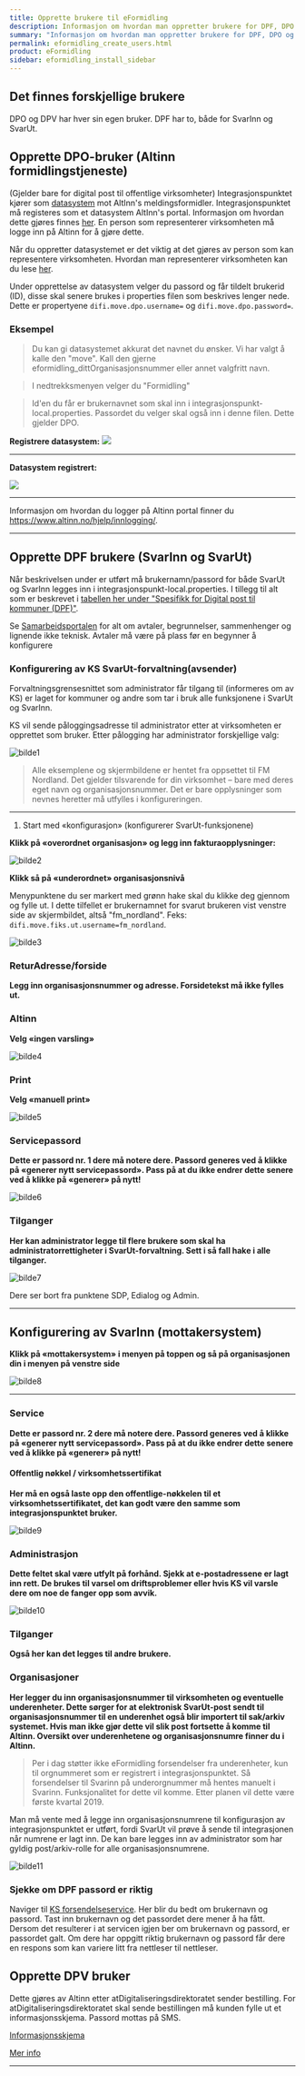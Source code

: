 ```yaml
---
title: Opprette brukere til eFormidling
description: Informasjon om hvordan man oppretter brukere for DPF, DPO og DPV
summary: "Informasjon om hvordan man oppretter brukere for DPF, DPO og DPV"
permalink: eformidling_create_users.html
product: eFormidling
sidebar: eformidling_install_sidebar
---
```


## Det finnes forskjellige brukere

DPO og DPV har hver sin egen bruker. DPF har to, både for SvarInn og SvarUt. 

## Opprette DPO-bruker (Altinn formidlingstjeneste)

(Gjelder bare for digital post til offentlige virksomheter)
Integrasjonspunktet kjører som [datasystem](https://www.altinn.no/no/Portalhjelp/Datasystemer/) mot AltInn's meldingsformidler. Integrasjonspunktet må registeres som et datasystem AltInn's portal. Informasjon om hvordan dette gjøres finnes [her](https://www.altinn.no/no/Portalhjelp/Datasystemer/Registrere-datasystem/). En person som representerer virksomheten må logge inn på Altinn for å gjøre dette.

Når du oppretter datasystemet er det viktig at det gjøres av person som kan representere virksomheten. Hvordan man representerer virksomheten kan du lese [her](https://www.altinn.no/no/Portalhjelp/Hvordan-representere-andre/).

Under opprettelse av datasystem velger du passord og får tildelt brukerid (ID), disse skal senere brukes i properties filen som beskrives lenger nede. Dette er propertyene ```difi.move.dpo.username=``` og ```difi.move.dpo.password=```.

### Eksempel

> Du kan gi datasystemet akkurat det navnet du ønsker. Vi har valgt å kalle den "move". Kall den gjerne eformidling_dittOrganisasjonsnummer eller annet valgfritt navn.

> I nedtrekksmenyen velger du "Formidling"

> Id'en du får er brukernavnet som skal inn i integrasjonspunkt-local.properties. Passordet du velger skal også inn i denne filen. Dette gjelder DPO. 

**Registrere datasystem:**
![](/felleslosninger/images/eformidling/altinnDatasystemRegistrer.PNG)

___

**Datasystem registrert:**


![](/felleslosninger/images/eformidling/altinnDatasystemRegistrert.PNG)

___

Informasjon om hvordan du logger på Altinn portal finner du <a href="https://www.altinn.no/hjelp/innlogging/">https://www.altinn.no/hjelp/innlogging/</a>.

---

## Opprette DPF brukere (SvarInn og SvarUt)

 Når beskrivelsen under er utført må brukernamn/passord for både SvarUt og SvarInn legges inn i integrasjonspunkt-local.properties. I tillegg til alt som er beskrevet i [tabellen her under "Spesifikk for Digital post til kommuner (DPF)"](https://difi.github.io/felleslosninger/eformidling_properties_config.html#digital-post-til-virksomheter). 

Se [Samarbeidsportalen](http://samarbeid.digdir.no/eformidling/eformidling/20) for alt om avtaler, begrunnelser, sammenhenger og lignende ikke teknisk. Avtaler må være på plass før en begynner å konfigurere

### Konfigurering av KS SvarUt-forvaltning(avsender)

Forvaltningsgrensesnittet som administrator får tilgang til (informeres om av KS) er laget for kommuner og andre som tar i bruk alle funksjonene i SvarUt og SvarInn.  

KS vil sende påloggingsadresse til administrator etter at virksomheten er opprettet som bruker. Etter pålogging har administrator forskjellige valg: 
 
![bilde1](/felleslosninger/images/eformidling/01_FIKS.png)
 
> Alle eksemplene og skjermbildene er hentet fra oppsettet til FM Nordland. Det gjelder tilsvarende for din virksomhet – bare med deres eget navn og organisasjonsnummer. Det er bare opplysninger som nevnes heretter må utfylles i konfigureringen. 

---

1. Start med «konfigurasjon» (konfigurerer SvarUt-funksjonene) 

**Klikk på «overordnet organisasjon» og legg inn fakturaopplysninger:**

![bilde2](/felleslosninger/images/eformidling/02_FIKS.png)
 
**Klikk så på «underordnet» organisasjonsnivå**

Menypunktene du ser markert med grønn hake skal du klikke deg gjennom og fylle ut. I dette tilfellet er brukernamnet for svarut brukeren vist venstre side av skjermbildet, altså "fm_nordland". Feks: ```difi.move.fiks.ut.username=fm_nordland```.
 
![bilde3](/felleslosninger/images/eformidling/03_FIKS.png) 
 

### ReturAdresse/forside
**Legg inn organisasjonsnummer og adresse. Forsidetekst må ikke fylles ut.** 

### Altinn
**Velg «ingen varsling»** 
 
![bilde4](/felleslosninger/images/eformidling/04_FIKS.png)

### Print
**Velg «manuell print»** 

![bilde5](/felleslosninger/images/eformidling/05_FIKS.png)

### Servicepassord
**Dette er passord nr. 1 dere må notere dere. Passord generes ved å klikke på «generer nytt servicepassord». Pass på at du ikke endrer dette senere ved å klikke på «generer» på nytt!**
 
![bilde6](/felleslosninger/images/eformidling/06_FIKS.png) 

### Tilganger
**Her kan administrator legge til flere brukere som skal ha administratorrettigheter i SvarUt-forvaltning. Sett i så fall hake i alle tilganger.** 

![bilde7](/felleslosninger/images/eformidling/07_FIKS.png)
 
Dere ser bort fra punktene SDP, Edialog og Admin. 

--- 

## Konfigurering av SvarInn (mottakersystem)

**Klikk på «mottakersystem» i menyen på toppen og så på organisasjonen din i menyen på venstre side** 

 
![bilde8](/felleslosninger/images/eformidling/08_FIKS.png) 

---

### Service
**Dette er passord nr. 2 dere må notere dere. Passord generes ved å klikke på «generer nytt servicepassord». Pass på at du ikke endrer dette senere ved å klikke på «generer» på nytt!**  

#### Offentlig nøkkel / virksomhetssertifikat
**Her må en også laste opp den offentlige-nøkkelen til et virksomhetssertifikatet, det kan godt være den samme som integrasjonspunktet bruker.**
 
![bilde9](/felleslosninger/images/eformidling/09_FIKS2.PNG)
 
### Administrasjon
**Dette feltet skal være utfylt på forhånd. Sjekk at e-postadressene er lagt inn rett. De brukes til varsel om driftsproblemer eller hvis KS vil varsle dere om noe de fanger opp som avvik.** 

![bilde10](/felleslosninger/images/eformidling/10_FIKS.png)
  
### Tilganger
**Også her kan det legges til andre brukere.**

### Organisasjoner
**Her legger du inn organisasjonsnummer til virksomheten og eventuelle underenheter. Dette sørger for at elektronisk SvarUt-post sendt til organisasjonsnummer til en underenhet også blir importert til sak/arkiv systemet. Hvis man ikke gjør dette vil slik post fortsette å komme til Altinn. Oversikt over underenhetene og organisasjonsnumre finner du i Altinn.**

> Per i dag støtter ikke eFormidling forsendelser fra underenheter, kun til orgnummeret som er registrert i integrasjonspunktet. Så forsendelser til Svarinn på underorgnummer må hentes manuelt i Svarinn. Funksjonalitet for dette vil komme. Etter planen vil dette være første kvartal 2019.

Man må vente med å legge inn organisasjonsnumrene til konfigurasjon av integrasjonspunktet er utført, fordi SvarUt vil prøve å sende til integrasjonen når numrene er lagt inn. De kan bare legges inn av administrator som har gyldig post/arkiv-rolle for alle organisasjonsnumrene.  
 
![bilde11](/felleslosninger/images/eformidling/11_FIKS.png)

### Sjekke om DPF passord er riktig
Naviger til [KS forsendelseservice](https://svarut.ks.no/tjenester/forsendelseservice/ForsendelsesServiceV6). Her blir du bedt om brukernavn og passord. Tast inn brukernavn og det passordet dere mener å ha fått. Dersom det resulterer i at servicen igjen ber om brukernavn og passord, er passordet galt. Om dere har oppgitt riktig brukernavn og passord får dere en respons som kan variere litt fra nettleser til nettleser.

## Opprette DPV bruker

Dette gjøres av Altinn etter atDigitaliseringsdirektoratet sender bestilling. For atDigitaliseringsdirektoratet skal sende bestillingen må kunden fylle ut et informasjonsskjema. Passord mottas på SMS.

[Informasjonsskjema](https://forms.office.com/Pages/ResponsePage.aspx?id=D1aOAK8I7EygVrNUR1A5ka_Oknk2ND5DhEKnqlTuZMlUMjhUWVMxWk1OUkw0SDZXME9NVk8zOUEwNS4u)

[Mer info](https://samarbeid.difi.no/felleslosninger/eformidling/ta-i-bruk-eformidling/1-forberedelser)

--- 
